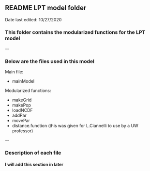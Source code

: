 ## README LPT model folder
Date last edited: 10/27/2020

### This folder contains the modularized functions for the LPT model

--
### Below are the files used in this model

Main file:
- mainModel

Modularized functions:
- makeGrid
- makePop
- loadNCDF
- addPar
- movePar
- distance.function (this was given for L.Ciannelli to use by a UW professor)

-- 
### Description of each file
#### I will add this section in later 